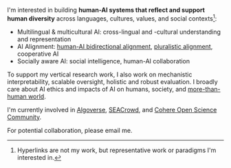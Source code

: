 I'm interested in building **human-AI systems that reflect and support human diversity** across languages, cultures, values, and social contexts[^hyperlinks]:

- Multilingual & multicultural AI: cross-lingual and -cultural understanding and representation
- AI Alignment: [human-AI bidirectional alignment](https://arxiv.org/abs/2406.09264), [pluralistic alignment](https://arxiv.org/abs/2402.05070), cooperative AI
- Socially aware AI: social intelligence, human-AI collaboration

To support my vertical research work, I also work on mechanistic interpretability, scalable oversight, holistic and robust evaluation. I broadly care about AI ethics and impacts of AI on humans, society, and [more-than-human world](https://www.youtube.com/watch?v=vakQsLYp4F0).

[^hyperlinks]: Hyperlinks are not my work, but representative work or paradigms I'm interested in.

I'm currently involved in [Algoverse](https://algoverseairesearch.org/), [SEACrowd](https://seacrowd.org/), and [Cohere Open Science Community](https://cohere.com/research/open-science).

For potential collaboration, please email me.
